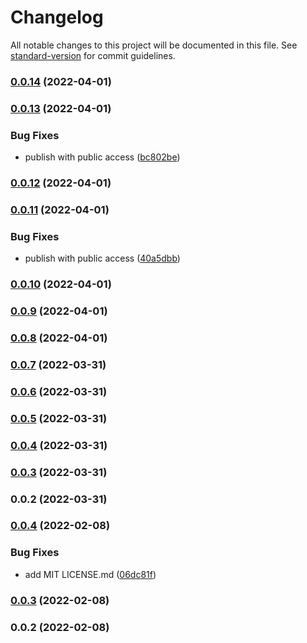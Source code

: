 # Changelog

All notable changes to this project will be documented in this file. See [standard-version](https://github.com/conventional-changelog/standard-version) for commit guidelines.

### [0.0.14](https://github.com/f3rno64/mdod/compare/v0.0.13...v0.0.14) (2022-04-01)

### [0.0.13](https://github.com/f3rno64/mdod/compare/v0.0.12...v0.0.13) (2022-04-01)


### Bug Fixes

* publish with public access ([bc802be](https://github.com/f3rno64/mdod/commit/bc802be3fa26368f0f02bc59c0ad1e32dd00eee8))

### [0.0.12](https://github.com/f3rno64/mdod/compare/v0.0.11...v0.0.12) (2022-04-01)

### [0.0.11](https://github.com/f3rno64/mdod/compare/v0.0.10...v0.0.11) (2022-04-01)


### Bug Fixes

* publish with public access ([40a5dbb](https://github.com/f3rno64/mdod/commit/40a5dbb003d14d2a87efd6e98cbd541c631ad1a0))

### [0.0.10](https://github.com/f3rno64/mdod/compare/v0.0.9...v0.0.10) (2022-04-01)

### [0.0.9](https://github.com/f3rno64/mdod/compare/v0.0.7...v0.0.9) (2022-04-01)

### [0.0.8](https://github.com/f3rno64/mdod/compare/v0.0.7...v0.0.8) (2022-04-01)

### [0.0.7](https://github.com/f3rno64/mdod/compare/v0.0.6...v0.0.7) (2022-03-31)

### [0.0.6](https://github.com/f3rno64/mdod/compare/v0.0.5...v0.0.6) (2022-03-31)

### [0.0.5](https://github.com/f3rno64/mdod/compare/v0.0.4...v0.0.5) (2022-03-31)

### [0.0.4](https://github.com/f3rno64/mdod/compare/v0.0.3...v0.0.4) (2022-03-31)

### [0.0.3](https://github.com/f3rno64/mdod/compare/v0.0.2...v0.0.3) (2022-03-31)

### 0.0.2 (2022-03-31)

### [0.0.4](https://github.com/f3rno64/node-js-lib-template/compare/v0.0.3...v0.0.4) (2022-02-08)


### Bug Fixes

* add MIT LICENSE.md ([06dc81f](https://github.com/f3rno64/node-js-lib-template/commit/06dc81fb7d214973b053aaeadd482cc0ebe5f336))

### [0.0.3](https://github.com/f3rno64/node-js-lib-template/compare/v0.0.2...v0.0.3) (2022-02-08)

### 0.0.2 (2022-02-08)
